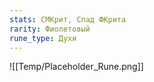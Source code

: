```yaml
---
stats: СМКрит, Спад ФКрита
rarity: Фиолетовый
rune_type: Духи
---
```

![[Temp/Placeholder_Rune.png]]
